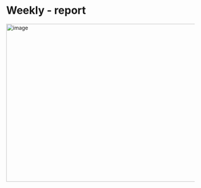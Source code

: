 # Weekly - report
<img width="1131" height="422" alt="image" src="https://github.com/user-attachments/assets/3e123bdb-0d1b-4579-af2d-c204a019464b" />
 
